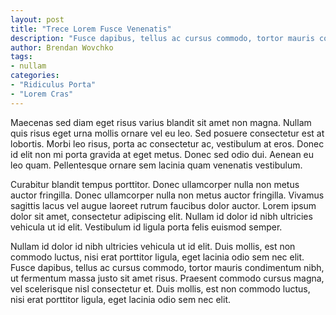 ```yaml
---
layout: post
title: "Trece Lorem Fusce Venenatis"
description: "Fusce dapibus, tellus ac cursus commodo, tortor mauris condimentum nibh, ut fermentum massa justo sit amet risus. Integer posuere erat a ante venenatis dapibus posuere velit aliquet."
author: Brendan Wovchko
tags:
- nullam
categories:
- "Ridiculus Porta"
- "Lorem Cras"
---
```


Maecenas sed diam eget risus varius blandit sit amet non magna. Nullam quis risus eget urna mollis ornare vel eu leo. Sed posuere consectetur est at lobortis. Morbi leo risus, porta ac consectetur ac, vestibulum at eros. Donec id elit non mi porta gravida at eget metus. Donec sed odio dui. Aenean eu leo quam. Pellentesque ornare sem lacinia quam venenatis vestibulum.

Curabitur blandit tempus porttitor. Donec ullamcorper nulla non metus auctor fringilla. Donec ullamcorper nulla non metus auctor fringilla. Vivamus sagittis lacus vel augue laoreet rutrum faucibus dolor auctor. Lorem ipsum dolor sit amet, consectetur adipiscing elit. Nullam id dolor id nibh ultricies vehicula ut id elit. Vestibulum id ligula porta felis euismod semper.

Nullam id dolor id nibh ultricies vehicula ut id elit. Duis mollis, est non commodo luctus, nisi erat porttitor ligula, eget lacinia odio sem nec elit. Fusce dapibus, tellus ac cursus commodo, tortor mauris condimentum nibh, ut fermentum massa justo sit amet risus. Praesent commodo cursus magna, vel scelerisque nisl consectetur et. Duis mollis, est non commodo luctus, nisi erat porttitor ligula, eget lacinia odio sem nec elit.

